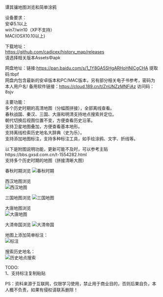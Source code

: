谭其骧地图浏览和简单涂鸦  
  
设备要求：  
    安卓5.1以上  
    win7/win10（XP不支持）  
    MAC(OSX10.10以上)  

下载地址：  
  https://github.com/cadicex/history_map/releases  
  请选择相关版本Assets中apk
  
  网盘地址：链接:https://pan.baidu.com/s/1_1Y8GA5SHgARHoHNICgCHA 提取码:tbpf  
  网盘内包含最新的安卓版本和PC/MAC版本，另有部分相关电子书参考，密码为本人用户名! 
  备用软件链接：https://cloud.189.cn/t/ZnUNZzMNFjAz 访问码：8sjv  

主要功能：  
  多个历史时期的高清地图（分幅图拼接），全部离线查看。  
  春秋战国、秦汉、三国、大唐和明清支持地点搜索并定位。  
  朝代切换后视图位置不变，方便查看历史沿革。  
  支持卫星地图叠加，方便查看基本地形。  
  支持离线检索历史地名大辞典（史为乐）。  
  支持添加地图标注，支持多种标注工具，如手绘涂鸦、文字、折线等。  

  以下是附图说明功能，更新可能不及时，可以参考主贴https://bbs.gxsd.com.cn/t-1554282.html  
  支持多个历史时期的地图（拼接清晰大图）  
    
  春秋时期浏览
  ![春秋时期](https://github.com/cadicex/history_map/blob/master/preview/chunqiu.jpg)  
  
  西汉地图浏览  
  ![西汉地图](https://github.com/cadicex/history_map/blob/master/preview/xihan.jpg)  

  三国地图浏览 
  ![三国地图](https://github.com/cadicex/history_map/blob/master/preview/sanguo.jpg)  
  
  大唐地图浏览  
  ![大唐地图](https://github.com/cadicex/history_map/blob/master/preview/tang.jpg)
  
  大清帝国浏览
  ![大清帝国](https://github.com/cadicex/history_map/blob/master/preview/qing.jpg)  
  
  地图上添加简单标注：    
  ![标注](https://github.com/cadicex/history_map/blob/master/%E7%AE%80%E5%8D%95%E6%B6%82%E9%B8%A6.jpg)  
    
  搜索历史地名：  
  ![历史地点搜索](https://github.com/cadicex/history_map/blob/master/%E6%90%9C%E7%B4%A2%E8%8D%86%E5%B7%9E.jpg)  

TODO:      
  1、支持标注复制粘贴  

PS：资料来源于互联网，仅限学习使用，禁止用于商业目的，否则后果自负，本人概不负责，如果有侵权请联系删除！  

